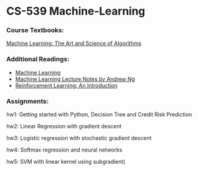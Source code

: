 # CS-539 Machine-Learning
### Course Textbooks:
[Machine Learning: The Art and Science of Algorithms](http://dsd.future-lab.cn/members/2015nlp/Peter_Flach_Machine_Learning._The_Art_and_Scienc(BookZZ.org).pdf)



### Additional Readings:
* [Machine Learning](http://www.cs.cmu.edu/~tom/mlbook.html)
* [Machine Learning Lecture Notes by Andrew Ng](http://cs229.stanford.edu/syllabus.html)
* [Reinforcement Learning: An Introduction](https://web.stanford.edu/class/psych209/Readings/SuttonBartoIPRLBook2ndEd.pdf)




### Assignments:

hw1: Getting started with Python, Decision Tree and Credit Risk Prediction

hw2: Linear Regression with gradient descent

hw3: Logistic regression with stochastic gradient descent

hw4: Softmax regression and neural networks

hw5: SVM with linear kernel using subgradient(
